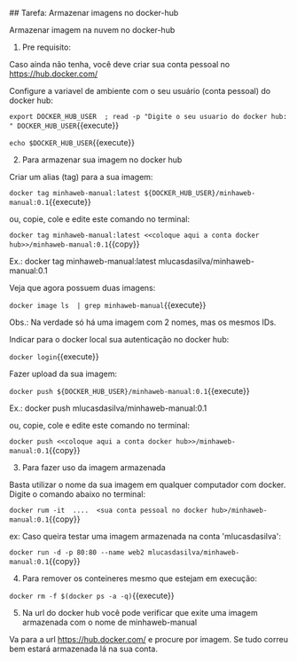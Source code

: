 ## Tarefa: Armazenar imagens no docker-hub

Armazenar imagem na nuvem no docker-hub

1) Pre requisito:

Caso ainda não tenha, você deve criar sua conta pessoal no https://hub.docker.com/

Configure a variavel de ambiente com o seu usuário (conta pessoal) do docker hub:

`export DOCKER_HUB_USER  ; read -p "Digite o seu usuario do docker hub: " DOCKER_HUB_USER`{{execute}}

`echo $DOCKER_HUB_USER`{{execute}}


2) Para armazenar sua imagem no docker hub

Criar um alias (tag) para a sua imagem:

`docker tag minhaweb-manual:latest ${DOCKER_HUB_USER}/minhaweb-manual:0.1`{{execute}}

ou, copie, cole e edite este comando no terminal:

`docker tag minhaweb-manual:latest <<coloque aqui a conta docker hub>>/minhaweb-manual:0.1`{{copy}}


Ex.: docker tag minhaweb-manual:latest mlucasdasilva/minhaweb-manual:0.1

Veja que agora possuem duas imagens:

`docker image ls  | grep minhaweb-manual`{{execute}}

Obs.: Na verdade só há uma imagem com 2 nomes, mas os mesmos IDs.

Indicar para o docker local sua autenticação no docker hub:

`docker login`{{execute}}

Fazer upload da sua imagem:

`docker push ${DOCKER_HUB_USER}/minhaweb-manual:0.1`{{execute}}

Ex.: docker push mlucasdasilva/minhaweb-manual:0.1

ou, copie, cole e edite este comando no terminal:

`docker push <<coloque aqui a conta docker hub>>/minhaweb-manual:0.1`{{copy}}


3) Para fazer uso da imagem armazenada

Basta utilizar o nome da sua imagem em qualquer computador com docker. Digite o comando abaixo no terminal:

`docker rum -it  ....  <sua conta pessoal no docker hub>/minhaweb-manual:0.1`{{copy}}

ex: Caso queira testar uma imagem armazenada na conta 'mlucasdasilva':

`docker run -d -p 80:80 --name web2 mlucasdasilva/minhaweb-manual:0.1`{{copy}}


4) Para remover os conteineres mesmo que estejam em execução:

`docker rm -f $(docker ps -a -q)`{{execute}}

5) Na url do docker hub você pode verificar que exite uma imagem armazenada com o nome de minhaweb-manual

Va para a url https://hub.docker.com/ e procure por imagem. Se tudo correu bem estará armazenada lá na sua conta.

